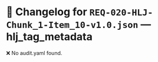 # 📝 Changelog for `REQ-020-HLJ-Chunk_1-Item_10-v1.0.json` — **hlj_tag_metadata**

❌ No audit.yaml found.
